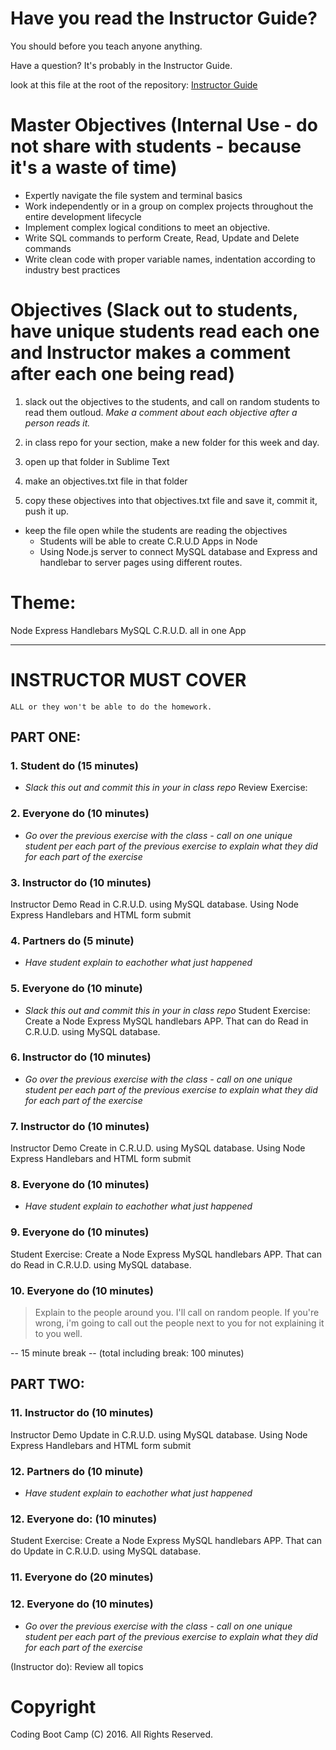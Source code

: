 # Have you read the Instructor Guide?

You should before you teach anyone anything.

Have a question? It's probably in the Instructor Guide.

look at this file at the root of the repository: 
[Instructor Guide](https://github.com/RutgersCodingBootcamp/All-Lesson-Plans/blob/master/instructor_guide.md)

# Master Objectives (Internal Use - do not share with students - because it's a waste of time)
* Expertly navigate the file system and terminal basics
* Work independently or in a group on complex projects throughout the entire development lifecycle
* Implement complex logical conditions to meet an objective.
* Write SQL commands to perform Create, Read, Update and Delete commands
* Write clean code with proper variable names, indentation according to industry best practices

# Objectives (Slack out to students, have unique students read each one and Instructor makes a comment after each one being read)

1. slack out the objectives to the students, and call on random students to read them outloud. *Make a comment about each objective after a person reads it.*

1. in class repo for your section, make a new folder for this week and day.

1. open up that folder in Sublime Text

1. make an objectives.txt file in that folder

1. copy these objectives into that objectives.txt file and save it, commit it, push it up.

* keep the file open while the students are reading the objectives 
  * Students will be able to create C.R.U.D Apps in Node
  * Using Node.js server to connect MySQL database and Express and handlebar to server pages using different routes.

# Theme: 
Node Express Handlebars MySQL C.R.U.D. all in one App

--------- --------- ---------

# INSTRUCTOR MUST COVER 

```
ALL or they won't be able to do the homework.
```

PART ONE:
---------

### 1. Student do (15 minutes) 

* *Slack this out and commit this in your in class repo*
Review Exercise:


### 2. Everyone do (10 minutes)
* *Go over the previous exercise with the class - call on one unique student per each part of the previous exercise to explain what they did for each part of the exercise*


### 3. Instructor do (10 minutes)
Instructor Demo Read in C.R.U.D. using MySQL database.
Using Node Express Handlebars and HTML form submit

### 4. Partners do (5 minute) 
* *Have student explain to eachother what just happened* 

### 5. Everyone do (10 minute) 
* *Slack this out and commit this in your in class repo*
Student Exercise:
Create a Node Express MySQL handlebars APP.
That can do Read in C.R.U.D. using MySQL database.

### 6. Instructor do (10 minutes) 
* *Go over the previous exercise with the class - call on one unique student per each part of the previous exercise to explain what they did for each part of the exercise*

### 7. Instructor do (10 minutes) 
Instructor Demo Create in C.R.U.D. using MySQL database.
Using Node Express Handlebars and HTML form submit

### 8. Everyone do (10 minutes)
* *Have student explain to eachother what just happened* 

### 9. Everyone do (10 minutes)
Student Exercise:
Create a Node Express MySQL handlebars APP.
That can do Read in C.R.U.D. using MySQL database.

### 10. Everyone do (10 minutes)
> Explain to the people around you. I'll call on random people. If you're wrong, i'm going to call out the people next to you for not explaining it to you well.


-- 15 minute break -- (total including break: 100 minutes)

PART TWO:
---------

### 11. Instructor do (10 minutes)
Instructor Demo Update in C.R.U.D. using MySQL database.
Using Node Express Handlebars and HTML form submit

### 12. Partners do (10 minute) 
* *Have student explain to eachother what just happened* 

### 12. Everyone do: (10 minutes) 
Student Exercise:
Create a Node Express MySQL handlebars APP.
That can do Update in C.R.U.D. using MySQL database.

### 11. Everyone do (20 minutes) 


### 12. Everyone do (10 minutes) 
* *Go over the previous exercise with the class - call on one unique student per each part of the previous exercise to explain what they did for each part of the exercise*


(Instructor do): Review all topics

# Copyright
Coding Boot Camp (C) 2016. All Rights Reserved.